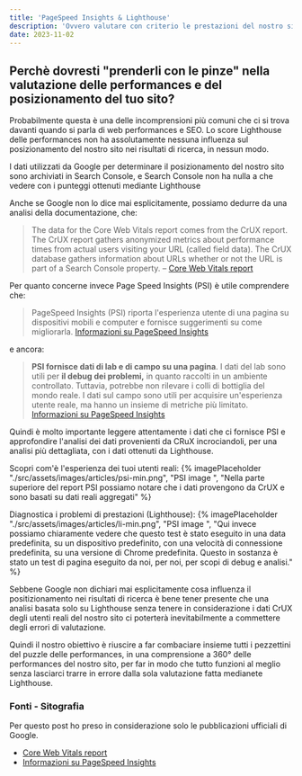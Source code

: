```yaml
---
title: 'PageSpeed Insights & Lighthouse'
description: 'Ovvero valutare con criterio le prestazioni del nostro sito'
date: 2023-11-02
---
```

Perchè dovresti "prenderli con le pinze" nella valutazione delle performances e del posizionamento del tuo sito?
---

Probabilmente questa è una delle incomprensioni più comuni che ci si trova davanti quando si parla di web performances e SEO. Lo score Lighthouse delle performances non ha assolutamente nessuna influenza sul posizionamento del nostro sito nei risultati di ricerca, in nessun modo.

 I dati utilizzati da Google per determinare il posizionamento del nostro sito sono archiviati in Search Console, e Search Console non ha  nulla a che vedere con i punteggi ottenuti mediante Lighthouse 
 
 Anche se Google non lo dice mai esplicitamente, possiamo dedurre da una analisi della documentazione, che:

>The data for the Core Web Vitals report comes from the CrUX report. The CrUX report gathers anonymized metrics about performance times from actual users visiting your URL (called field data). The CrUX database gathers information about URLs whether or not the URL is part of a Search Console property.
– [Core Web Vitals report](https://support.google.com/webmasters/answer/9205520?hl=it)

Per quanto concerne invece Page Speed Insights (PSI) è utile comprendere che:
>PageSpeed Insights (PSI) riporta l'esperienza utente di una pagina su dispositivi mobili e computer e fornisce suggerimenti su come migliorarla.
[Informazioni su PageSpeed Insights](https://developers.google.com/speed/docs/insights/v5/about?hl=it)

e ancora:

> **PSI fornisce dati di lab e di campo su una pagina**. I dati del lab sono utili per **il debug dei problemi,** in quanto raccolti in un ambiente controllato. Tuttavia, potrebbe non rilevare i colli di bottiglia del mondo reale. I dati sul campo sono utili per acquisire un'esperienza utente reale, ma hanno un insieme di metriche più limitato.
[Informazioni su PageSpeed Insights](https://developers.google.com/speed/docs/insights/v5/about?hl=it)

Quindi è molto importante leggere attentamente i dati che ci fornisce PSI e approfondire l'analisi dei dati provenienti da CRuX incrociandoli, per una analisi più dettagliata, con i dati ottenuti da Lighthouse.

Scopri com'è l'esperienza dei tuoi utenti reali:
{% imagePlaceholder "./src/assets/images/articles/psi-min.png", "PSI image ", "Nella parte superiore del report PSI possiamo notare che i dati provengono da CrUX e sono basati su dati reali aggregati" %}


Diagnostica i problemi di prestazioni (Lighthouse):
{% imagePlaceholder "./src/assets/images/articles/li-min.png", "PSI image ", "Qui invece possiamo chiaramente vedere che questo test è stato eseguito in una data predefinita, su un dispositivo predefinito, con una velocità di connessione predefinita, su una versione di Chrome predefinita. Questo in sostanza è stato un test di pagina eseguito da noi, per noi, per scopi di debug e analisi." %}

Sebbene Google non dichiari mai esplicitamente cosa influenza il positizionamento nei risultati di ricerca è bene tener presente che una analisi basata solo su Lighthouse senza tenere in considerazione i dati CrUX degli utenti reali del nostro sito ci poterterà inevitabilmente a commettere degli errori di valutazione.


Quindi il nostro obiettivo è riuscire a far combaciare insieme tutti i pezzettini del puzzle delle performances, in una comprensione a 360° delle performances del nostro sito, per far in modo che tutto funzioni al meglio senza lasciarci trarre in errore dalla sola valutazione fatta medianete Lighthouse.

### Fonti - Sitografia

Per questo post ho preso in considerazione solo le pubblicazioni ufficiali di Google. 

- [Core Web Vitals report](https://support.google.com/webmasters/answer/9205520?hl=it)
- [Informazioni su PageSpeed Insights](https://developers.google.com/speed/docs/insights/v5/about?hl=it)

